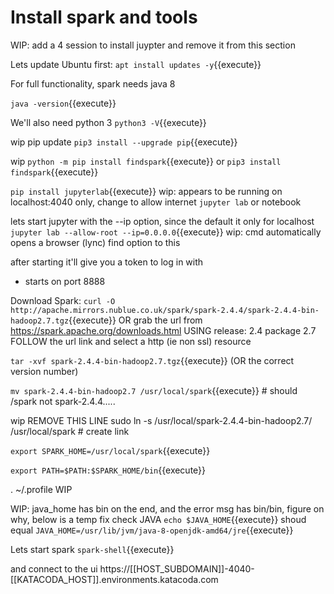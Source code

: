 # Install spark and tools
WIP: add a 4 session to install juypter and remove it from this section


Lets update Ubuntu first:
`apt install updates -y`{{execute}}

For full functionality, spark needs java 8

`java -version`{{execute}}

We'll also need python 3
`python3 -V`{{execute}}

wip   pip update
`pip3 install --upgrade pip`{{execute}}

wip `python -m pip install findspark`{{execute}}
or `pip3 install findspark`{{execute}}

`pip install jupyterlab`{{execute}}
wip: appears to be running on localhost:4040 only, change to allow internet
`jupyter lab` or  notebook

lets start jupyter with the --ip option, since the default it only for localhost
`jupyter lab --allow-root --ip=0.0.0.0`{{execute}}
wip: cmd automatically opens a browser (lync) find option to this


after starting it'll give you a token to log in with

- starts on port 8888

Download Spark:
`curl -O http://apache.mirrors.nublue.co.uk/spark/spark-2.4.4/spark-2.4.4-bin-hadoop2.7.tgz`{{execute}}
OR grab the url from https://spark.apache.org/downloads.html
USING  release: 2.4
      package 2.7
FOLLOW the url link and select a http (ie non ssl) resource


`tar -xvf spark-2.4.4-bin-hadoop2.7.tgz`{{execute}}
(OR the correct version number)



`mv spark-2.4.4-bin-hadoop2.7 /usr/local/spark`{{execute}} # should /spark  not spark-2.4.4.....

wip REMOVE THIS LINE sudo ln -s /usr/local/spark-2.4.4-bin-hadoop2.7/ /usr/local/spark   # create link

`export SPARK_HOME=/usr/local/spark`{{execute}}

`export PATH=$PATH:$SPARK_HOME/bin`{{execute}}

. ~/.profile  WIP

WIP: java_home has bin on the end, and the error msg has bin/bin, figure on why, below is  a temp fix
check JAVA
`echo $JAVA_HOME`{{execute}}
shoud equal
`JAVA_HOME=/usr/lib/jvm/java-8-openjdk-amd64/jre`{{execute}}

Lets start spark
`spark-shell`{{execute}}



and connect to the ui
 https://[[HOST_SUBDOMAIN]]-4040-[[KATACODA_HOST]].environments.katacoda.com
